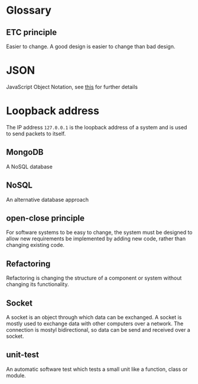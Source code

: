 # Glossary

## ETC principle
Easier to change. A good design is easier to change than bad design. 

# JSON
JavaScript Object Notation, see [this](./json.md) for further details

# Loopback address
The IP address `127.0.0.1` is the loopback address of a system and is used to send packets to itself.

## MongoDB
A NoSQL database

## NoSQL
An alternative database approach

## open-close principle
For software systems to be easy to change, the system must be designed to allow new requirements be implemented by adding new code, rather than changing existing code.

## Refactoring
Refactoring is changing the structure of a component or system without changing its functionality. 

## Socket
A socket is an object through which data can be exchanged. A socket is mostly used to exchange data with other computers over a network. The connection is mostyl bidirectional, so data can be send and received over a socket. 

## unit-test
An automatic software test which tests a small unit like a function, class or module. 
